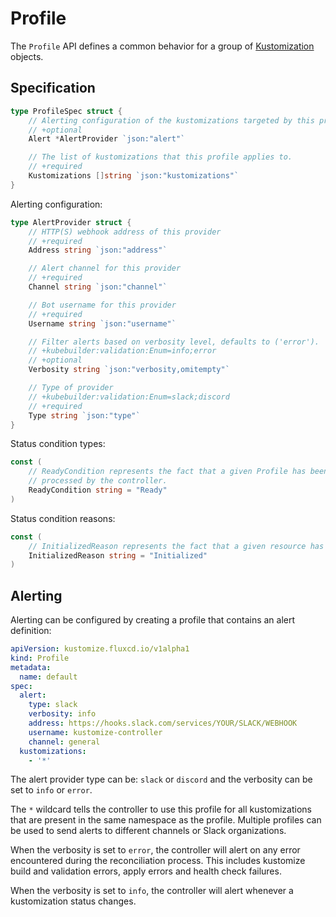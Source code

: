 # Profile

The `Profile` API defines a common behavior for a group of [Kustomization](kustomization.md) objects. 

## Specification

```go
type ProfileSpec struct {
	// Alerting configuration of the kustomizations targeted by this profile.
	// +optional
	Alert *AlertProvider `json:"alert"`

	// The list of kustomizations that this profile applies to.
	// +required
	Kustomizations []string `json:"kustomizations"`
}
```

Alerting configuration:

```go
type AlertProvider struct {
	// HTTP(S) webhook address of this provider
	// +required
	Address string `json:"address"`

	// Alert channel for this provider
	// +required
	Channel string `json:"channel"`

	// Bot username for this provider
	// +required
	Username string `json:"username"`

	// Filter alerts based on verbosity level, defaults to ('error').
	// +kubebuilder:validation:Enum=info;error
	// +optional
	Verbosity string `json:"verbosity,omitempty"`

	// Type of provider
	// +kubebuilder:validation:Enum=slack;discord
	// +required
	Type string `json:"type"`
}
```

Status condition types:

```go
const (
	// ReadyCondition represents the fact that a given Profile has been
	// processed by the controller.
	ReadyCondition string = "Ready"
)
```

Status condition reasons:

```go
const (
	// InitializedReason represents the fact that a given resource has been initialized.
	InitializedReason string = "Initialized"
)
```

## Alerting

Alerting can be configured by creating a profile that contains an alert definition:

```yaml
apiVersion: kustomize.fluxcd.io/v1alpha1
kind: Profile
metadata:
  name: default
spec:
  alert:
    type: slack
    verbosity: info
    address: https://hooks.slack.com/services/YOUR/SLACK/WEBHOOK
    username: kustomize-controller
    channel: general
  kustomizations:
    - '*'
```

The alert provider type can be: `slack` or `discord` and the verbosity can be set to `info` or `error`.

The `*` wildcard tells the controller to use this profile for all kustomizations that are present
in the same namespace as the profile.
Multiple profiles can be used to send alerts to different channels or Slack organizations.

When the verbosity is set to `error`, the controller will alert on any error encountered during the
reconciliation process. This includes kustomize build and validation errors, apply errors and
health check failures.

When the verbosity is set to `info`, the controller will alert whenever a kustomization status changes.
